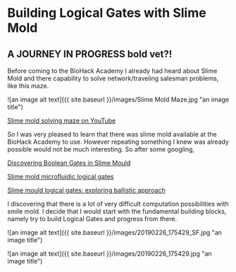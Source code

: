 # Building Logical Gates with Slime Mold

## A JOURNEY IN PROGRESS   **bold**    **vet?!**


Before coming to the BioHack Academy I already had heard about Slime Mold and there capability to solve network/traveling salesman problems, like this maze. 

![an image alt text]({{ site.baseurl }}/images/Slime Mold Maze.jpg "an image title")

[Slime mold solving maze on YouTube](https://www.youtube.com/watch?v=5UfMU9TsoEM)

So I was very pleased to learn that there was slime mold available at the BioHack Academy to use. However repeating something I knew was already possible would not be much interesting. So after some googling,

[Discovering Boolean Gates in Slime Mould](https://arxiv.org/pdf/1607.02168.pdf)

[Slime mold microfluidic logical gates](https://www.researchgate.net/publication/260914318_Slime_mold_microfluidic_logical_gates)

[Slime mould logical gates: exploring ballistic approach](https://arxiv.org/abs/1005.2301)

I discovering that there is a lot of very difficult computation possibilities with smile mold.  I decide that I would start with the fundamental building blocks, namely try to build Logical Gates and progress from there.






![an image alt text]({{ site.baseurl }}/images/20190226_175429_SF.jpg "an image title")

![an image alt text]({{ site.baseurl }}/images/20190226_175429.jpg "an image title")
